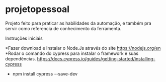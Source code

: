# projetopessoal
Projeto feito para praticar as habilidades da automação, e também pra servir como referencia de conhecimento da ferramenta.

Instruções iniciais

*Fazer download e Instalar o Node.Js através do site https://nodejs.org/en
*Rodar o comando do cypress para instalar o framework e suas dependências. https://docs.cypress.io/guides/getting-started/installing-cypress
* npm install cypress --save-dev  

